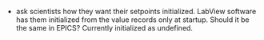 - ask scientists how they want their setpoints initialized. LabView software has them initialized from the value records only at startup. Should it be the same in EPICS? Currently initialized as undefined.